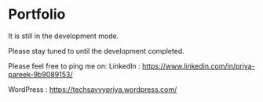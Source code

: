 # Portfolio
It is still in the development mode.

Please stay tuned to until the development completed.

Please feel free to ping me on:
LinkedIn : https://www.linkedin.com/in/priya-pareek-9b9089153/


WordPress : https://techsavvypriya.wordpress.com/
